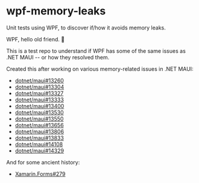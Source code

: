 # wpf-memory-leaks

Unit tests using WPF, to discover if/how it avoids memory leaks.

WPF, hello old friend. 👋

This is a test repo to understand if WPF has some of the same issues
as .NET MAUI -- or how they resolved them.

Created this after working on various memory-related issues in .NET
MAUI:

* [dotnet/maui#13260](https://github.com/dotnet/maui/pull/13260)
* [dotnet/maui#13304](https://github.com/dotnet/maui/pull/13304)
* [dotnet/maui#13327](https://github.com/dotnet/maui/pull/13327)
* [dotnet/maui#13333](https://github.com/dotnet/maui/pull/13333)
* [dotnet/maui#13400](https://github.com/dotnet/maui/pull/13400)
* [dotnet/maui#13530](https://github.com/dotnet/maui/pull/13530)
* [dotnet/maui#13550](https://github.com/dotnet/maui/pull/13550)
* [dotnet/maui#13656](https://github.com/dotnet/maui/pull/13656)
* [dotnet/maui#13806](https://github.com/dotnet/maui/pull/13806)
* [dotnet/maui#13833](https://github.com/dotnet/maui/pull/13833)
* [dotnet/maui#14108](https://github.com/dotnet/maui/pull/14108)
* [dotnet/maui#14329](https://github.com/dotnet/maui/pull/14329)

And for some ancient history:

* [Xamarin.Forms#279](https://github.com/xamarin/Xamarin.Forms/pull/279)
